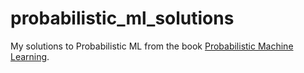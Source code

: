 # probabilistic_ml_solutions
My solutions to Probabilistic ML from the book
[Probabilistic Machine Learning](https://github.com/probml/pyprobml).
